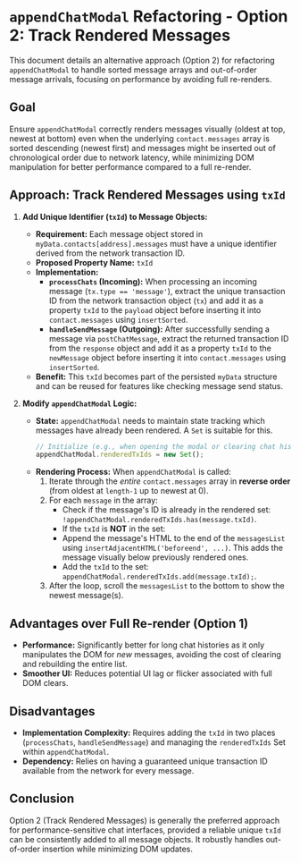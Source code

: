 # `appendChatModal` Refactoring - Option 2: Track Rendered Messages

This document details an alternative approach (Option 2) for refactoring `appendChatModal` to handle sorted message arrays and out-of-order message arrivals, focusing on performance by avoiding full re-renders.

## Goal

Ensure `appendChatModal` correctly renders messages visually (oldest at top, newest at bottom) even when the underlying `contact.messages` array is sorted descending (newest first) and messages might be inserted out of chronological order due to network latency, while minimizing DOM manipulation for better performance compared to a full re-render.

## Approach: Track Rendered Messages using `txId`

1.  **Add Unique Identifier (`txId`) to Message Objects:**

    - **Requirement:** Each message object stored in `myData.contacts[address].messages` must have a unique identifier derived from the network transaction ID.
    - **Proposed Property Name:** `txId`
    - **Implementation:**
      - **`processChats` (Incoming):** When processing an incoming message (`tx.type == 'message'`), extract the unique transaction ID from the network transaction object (`tx`) and add it as a property `txId` to the `payload` object before inserting it into `contact.messages` using `insertSorted`.
      - **`handleSendMessage` (Outgoing):** After successfully sending a message via `postChatMessage`, extract the returned transaction ID from the `response` object and add it as a property `txId` to the `newMessage` object before inserting it into `contact.messages` using `insertSorted`.
    - **Benefit:** This `txId` becomes part of the persisted `myData` structure and can be reused for features like checking message send status.

2.  **Modify `appendChatModal` Logic:**
    - **State:** `appendChatModal` needs to maintain state tracking which messages have already been rendered. A `Set` is suitable for this.
      ```javascript
      // Initialize (e.g., when opening the modal or clearing chat history)
      appendChatModal.renderedTxIds = new Set();
      ```
    - **Rendering Process:** When `appendChatModal` is called:
      1. Iterate through the _entire_ `contact.messages` array in **reverse order** (from oldest at `length-1` up to newest at 0).
      2. For each `message` in the array:
         - Check if the message's ID is already in the rendered set: `!appendChatModal.renderedTxIds.has(message.txId)`.
         - If the `txId` is **NOT** in the set:
         - Append the message's HTML to the end of the `messagesList` using `insertAdjacentHTML('beforeend', ...)`. This adds the message visually below previously rendered ones.
         - Add the `txId` to the set: `appendChatModal.renderedTxIds.add(message.txId);`.
      3. After the loop, scroll the `messagesList` to the bottom to show the newest message(s).

## Advantages over Full Re-render (Option 1)

- **Performance:** Significantly better for long chat histories as it only manipulates the DOM for _new_ messages, avoiding the cost of clearing and rebuilding the entire list.
- **Smoother UI:** Reduces potential UI lag or flicker associated with full DOM clears.

## Disadvantages

- **Implementation Complexity:** Requires adding the `txId` in two places (`processChats`, `handleSendMessage`) and managing the `renderedTxIds` Set within `appendChatModal`.
- **Dependency:** Relies on having a guaranteed unique transaction ID available from the network for every message.

## Conclusion

Option 2 (Track Rendered Messages) is generally the preferred approach for performance-sensitive chat interfaces, provided a reliable unique `txId` can be consistently added to all message objects. It robustly handles out-of-order insertion while minimizing DOM updates.
